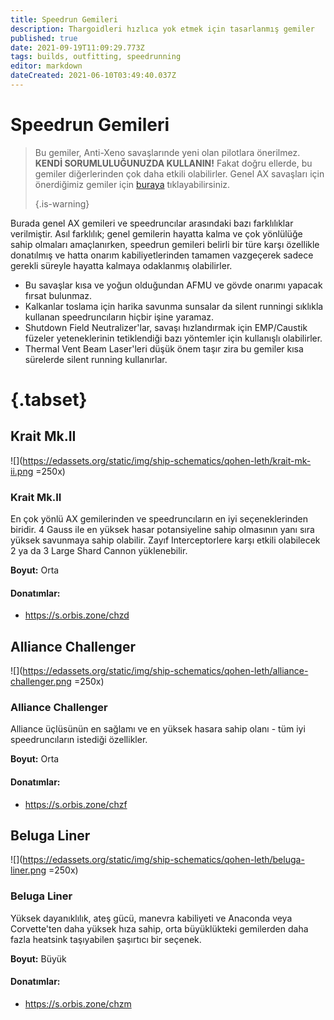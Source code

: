 ```yaml
---
title: Speedrun Gemileri
description: Thargoidleri hızlıca yok etmek için tasarlanmış gemiler
published: true
date: 2021-09-19T11:09:29.773Z
tags: builds, outfitting, speedrunning
editor: markdown
dateCreated: 2021-06-10T03:49:40.037Z
---
```


# Speedrun Gemileri

> Bu gemiler, Anti-Xeno savaşlarınde yeni olan pilotlara önerilmez. **KENDİ SORUMLULUĞUNUZDA KULLANIN!** Fakat doğru ellerde, bu gemiler diğerlerinden çok daha etkili olabilirler. Genel AX savaşları için önerdiğimiz gemiler için [buraya](/tr/builds) tıklayabilirsiniz.
>
> {.is-warning}

Burada genel AX gemileri ve speedruncılar arasındaki bazı farklılıklar verilmiştir. Asıl farklılık; genel gemilerin hayatta kalma ve çok yönlülüğe sahip olmaları amaçlanırken, speedrun gemileri belirli bir türe karşı özellikle donatılmış ve hatta onarım kabiliyetlerinden tamamen vazgeçerek sadece gerekli süreyle hayatta kalmaya odaklanmış olabilirler.

- Bu savaşlar kısa ve yoğun olduğundan AFMU ve gövde onarımı yapacak fırsat bulunmaz.
- Kalkanlar toslama için harika savunma sunsalar da silent runningi sıklıkla kullanan speedruncıların hiçbir işine yaramaz.
- Shutdown Field Neutralizer'lar, savaşı hızlandırmak için EMP/Caustik füzeler yeteneklerinin tetiklendiği bazı yöntemler için kullanışlı olabilirler.
- Thermal Vent Beam Laser'leri düşük önem taşır zira bu gemiler kısa sürelerde silent running kullanırlar.

# {.tabset}

## Krait Mk.II

![](https://edassets.org/static/img/ship-schematics/qohen-leth/krait-mk-ii.png =250x)

### Krait Mk.II

En çok yönlü AX gemilerinden ve speedruncıların en iyi seçeneklerinden biridir. 4 Gauss ile en yüksek hasar potansiyeline sahip olmasının yanı sıra yüksek savunmaya sahip olabilir. Zayıf Interceptorlere karşı etkili olabilecek 2 ya da 3 Large Shard Cannon yüklenebilir.

**Boyut:** Orta

#### Donatımlar:

- https://s.orbis.zone/chzd

## Alliance Challenger

![](https://edassets.org/static/img/ship-schematics/qohen-leth/alliance-challenger.png =250x)

### Alliance Challenger

Alliance üçlüsünün en sağlamı ve en yüksek hasara sahip olanı - tüm iyi speedruncıların istediği özellikler.

**Boyut:** Orta

#### Donatımlar:

- https://s.orbis.zone/chzf

## Beluga Liner

![](https://edassets.org/static/img/ship-schematics/qohen-leth/beluga-liner.png =250x)

### Beluga Liner

Yüksek dayanıklılık, ateş gücü, manevra kabiliyeti ve Anaconda veya Corvette'ten daha yüksek hıza sahip, orta büyüklükteki gemilerden daha fazla heatsink taşıyabilen şaşırtıcı bir seçenek.

**Boyut:** Büyük

#### Donatımlar:

- https://s.orbis.zone/chzm
